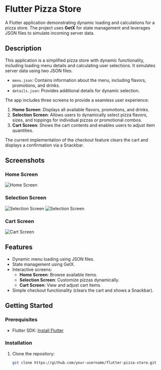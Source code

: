 # Flutter Pizza Store

A Flutter application demonstrating dynamic loading and calculations for a pizza store. The project uses **GetX** for state management and leverages JSON files to simulate incoming server data.

## Description

This application is a simplified pizza store with dynamic functionality, including loading menu details and calculating user selections. It simulates server data using two JSON files:
- `menu.json`: Contains information about the menu, including flavors, promotions, and drinks.
- `details.json`: Provides additional details for dynamic selection.

The app includes three screens to provide a seamless user experience:
1. **Home Screen**: Displays all available flavors, promotions, and drinks.
2. **Selection Screen**: Allows users to dynamically select pizza flavors, sizes, and toppings for individual pizzas or promotional combos.
3. **Cart Screen**: Shows the cart contents and enables users to adjust item quantities.

The current implementation of the checkout feature clears the cart and displays a confirmation via a Snackbar.

## Screenshots
### Home Screen
![Home Screen](screen_shots/home.PNG)

### Selection Screen
![Selection Screen](screen_shots/flavor_selection.PNG)
![Selection Screen](screen_shots/promo_selection.PNG)

### Cart Screen
![Cart Screen](screen_shots/cart_selection.PNG)

## Features
- Dynamic menu loading using JSON files.
- State management using GetX.
- Interactive screens:
    - **Home Screen**: Browse available items.
    - **Selection Screen**: Customize pizzas dynamically.
    - **Cart Screen**: View and adjust cart items.
- Simple checkout functionality (clears the cart and shows a Snackbar).

## Getting Started

### Prerequisites
- Flutter SDK: [Install Flutter](https://flutter.dev/docs/get-started/install)

### Installation
1. Clone the repository:
   ```bash
   git clone https://github.com/your-username/flutter-pizza-store.git
